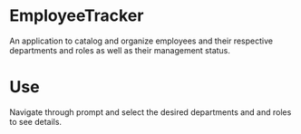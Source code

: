 # EmployeeTracker

An application to catalog and organize employees and their respective departments and roles as well as their management status.

# Use

Navigate through prompt and select the desired departments and and roles to see details.